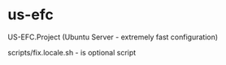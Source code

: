 # us-efc
US-EFC.Project (Ubuntu Server - extremely fast configuration)

scripts/fix.locale.sh - is optional script
